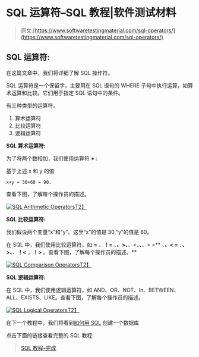 # SQL 运算符–SQL 教程|软件测试材料

> 原文:[https://www.softwaretestingmaterial.com/sql-operators/](https://www.softwaretestingmaterial.com/sql-operators/)

## SQL 运算符:

在这篇文章中，我们将详细了解 SQL 操作符。

SQL 运算符是一个保留字，主要用在 SQL 语句的 WHERE 子句中执行运算，如算术运算和比较。它们用于指定 SQL 语句中的条件。

有三种类型的运算符。

1.  算术运算符
2.  比较运算符
3.  逻辑运算符

**SQL 算术运算符:**

为了将两个数相加，我们使用运算符 **+** :

基于上述 x 和 y 的值

```
x+y = 30+60 = 90.
```

查看下图，了解每个操作员的描述。

[![SQL Arithmetic Operators](../Images/81afe63e8109910a408c4b0175818aed.png "SQL Arithmetic Operators")T2】](https://www.softwaretestingmaterial.com/wp-content/uploads/2017/04/sql-arithmetic-operators.png)

**SQL 比较运算符:**

我们假设两个变量“x”和“y”。这里“x”的值是 30,“y”的值是 60。

在 SQL 中，我们使用比较运算符，如 **=** 、**！=** 、**、>、**、<、**、**、> =** 、**、< =** 、**、>、**、**！<** ，**！>** 。查看下图，了解每个操作员的描述。**

[![SQL Comparison Operators](../Images/26349dcb716708f7f436dff16bfb2d24.png "SQL Comparison Operators")T2】](https://www.softwaretestingmaterial.com/wp-content/uploads/2017/04/sql-comparison-operators.png)

**SQL 逻辑运算符:**

在 SQL 中，我们使用逻辑运算符，如 AND、OR、NOT、In、BETWEEN、ALL、EXISTS、LIKE。查看下图，了解每个操作员的描述。

[![SQL Logical Operators](../Images/9b3afb5045099e71d2377ff9caae6126.png "SQL Logical Operators")T2】](https://www.softwaretestingmaterial.com/wp-content/uploads/2017/04/sql-logical-operators.png)

在下一个教程中，我们将看到[如何用 SQL](https://www.softwaretestingmaterial.com/sql-create-database/) 创建一个数据库

点击下面的链接查看完整的 SQL 教程:

> [SQL 教程–完成](https://www.softwaretestingmaterial.com/sql-tutorial-complete/)